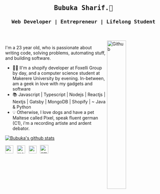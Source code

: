 <h2 align='center'><samp><strong>Bubuka Sharif.</strong>👋</samp></h2> 
<h3 align='center'> <samp>Web Developer | Entrepreneur  | Lifelong Student </samp></h3>
<br><br>

<img width="35%" align="right" alt="Github" src="https://user-images.githubusercontent.com/48678280/88862734-4903af80-d201-11ea-968b-9c939d88a37c.gif" />

I'm a 23 year old, who is passionate about writing code, solving problems, automating stuff, and building software.

- 🔭👯 II'm a shopify developer at Foxelli Group by day, and a computer science student at Makerere University by evening. In-between, am a geek in love with my gadgets and software
- 📚 Javascript | Typescript | Nodejs | Reactjs | Nextjs | Gatsby | MongoDB | Shopify | ~ Java & Python
- 💡 Otherwise, I love dogs and have a pet Maltese called Pixel, speak fluent german (C1), i'm a recording artiste and ardent debator. 

<div>
  
<!--
<a>
<img align="left" src="https://github-readme-stats.vercel.app/api/top-langs/?username=sharifbubuka&theme=algolia&hide=html,dockerfile" alt="francislagares" />
</a>
--> 
[![Bubuka's github stats](https://github-readme-stats.vercel.app/api?username=sharifbubuka&show_icons=true&theme=algolia)](https://github.com/sharifbubuka)
</div>

<p align='left'>
<a href="https://www.linkedin.com/in/bubuka-sharif-74156b176/"><img height="26" src="https://img.shields.io/badge/linkedin-%230077B5.svg?&style=for-the-badge&logo=linkedin&logoColor=white"></a>&nbsp;&nbsp;
<a href="https://medium.com/@sharifbubuka256"><img height="26" src="https://img.shields.io/badge/medium-%2312100E.svg?&style=for-the-badge&logo=medium&logoColor=white" alt="medium profile"></a>&nbsp;&nbsp;
<a href="https://twitter.com/bubuka_sharif"><img height="25" src="https://img.shields.io/badge/twitter-%231DA1F2.svg?&style=for-the-badge&logo=twitter&logoColor=white"></a>&nbsp;&nbsp;
<!--<a href="https://jaywonder20.netlify.app/"><img height="27" src="https://img.shields.io/badge/portfolio-%2312100E.svg?&style=for-the-badge&logo=superuser&logoColor=white" alt=""></a>&nbsp;&nbsp;-->
<a href="mailto:bubukasharif.work@gmail.com"><img height="27" src="https://img.shields.io/badge/Email-%230077B5.svg?&style=for-the-badge&logo=gmail" alt="email address"></a>
</p>
